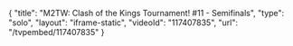 {
    "title": "M2TW: Clash of the Kings Tournament! #11 - Semifinals",
    "type": "solo",
    "layout": "iframe-static",
    "videoId": "117407835",
    "url": "\/tvpembed\/117407835"
}